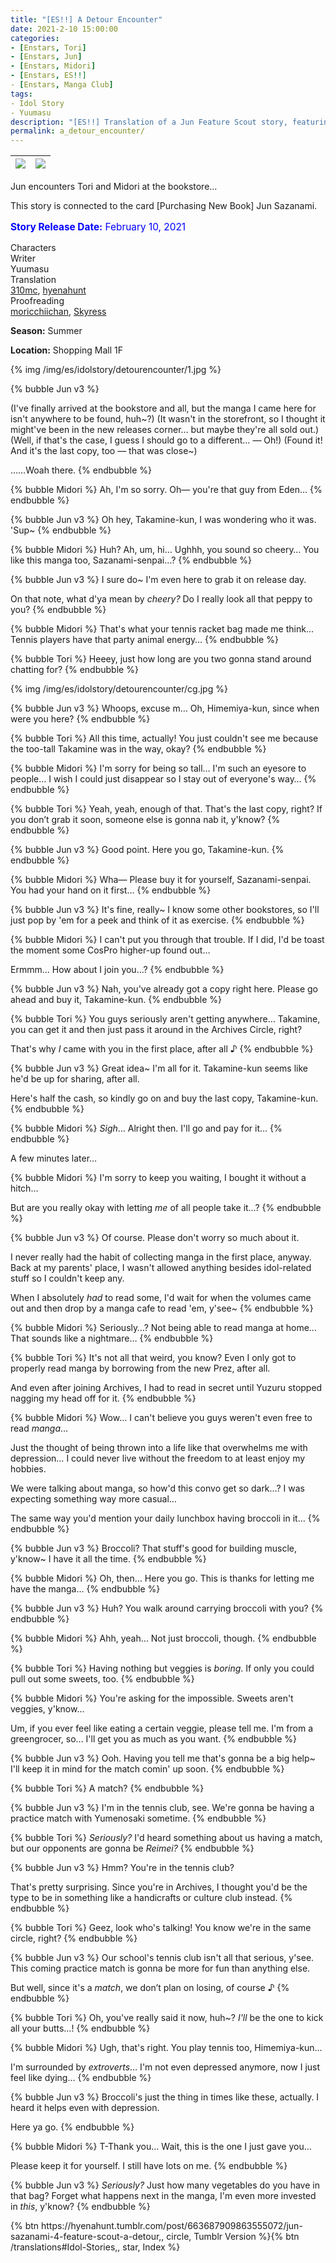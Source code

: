 ```yaml
---
title: "[ES!!] A Detour Encounter"
date: 2021-2-10 15:00:00
categories:
- [Enstars, Tori]
- [Enstars, Jun]
- [Enstars, Midori]
- [Enstars, ES!!]
- [Enstars, Manga Club]
tags:
- Idol Story
- Yuumasu
description: "[ES!!] Translation of a Jun Feature Scout story, featuring Tori and Midori. Jun encounters Tori and Midori at the bookstore…"
permalink: a_detour_encounter/
---
```

![](/img/es/idolstory/detourencounter/c1.jpg)|![](/img/es/idolstory/detourencounter/c2.jpg)
:-:|:-:

Jun encounters Tori and Midori at the bookstore…

This story is connected to the card [Purchasing New Book] Jun Sazanami.

<p style="color:blue;font-size:110%;"><b>Story Release Date:</b> February 10, 2021</p>

<div class="three-wrapper" style="--storyColor:#965e7d;--storyColor-rgb:150,94,125;--storyColor-h:326.8;--storyColor-s: 23%;--storyColor-l:47.8%;">
    <div class="info-area">
        <div class="info">
            <div class="info-item characters">
                <div class="label">
                    Characters
                </div>
                <div class="value">
								<a href="/categories/Enstars/Jun" character="Jun"></a>
								<a href="/categories/Enstars/Tori" character="Tori"></a>
		            <a href="/categories/Enstars/Midori" character="Midori"></a>
                </div>
            </div>
            <div class="info-item one">
                <div class="label">
                    Writer
                </div>
                <div class="value">
                    Yuumasu
                </div>
            </div>
            <div class="info-item two">
                <div class="label">
                    Translation
                </div>
                <div class="value">
                    <a href="/about">310mc</a>, <a href="https://hyenahunt.tumblr.com/post/663687909863555072/jun-sazanami-4-feature-scout-a-detour">hyenahunt</a>
                </div>
            </div>
            <div class="info-item three">
                <div class="label">
                   Proofreading
                </div>
                <div class="value">
                    <a href="https://moricchiichan.tumblr.com/">moricchiichan</a>, <a href="https://twitter.com/skyress_tl">Skyress</a>
                </div>
            </div>
        </div>
    </div>
</div>

<!-- more -->

<div class="msr-season summer">
    <p><span><b>Season:</b> Summer</span></p>
</div>

<div class="msr-location">
    <p><span><b>Location:</b> Shopping Mall 1F</span></p>
</div>

{% img /img/es/idolstory/detourencounter/1.jpg %}

{% bubble Jun v3 %}
<th>(I've finally arrived at the bookstore and all, but the manga I came here for isn't anywhere to be found, huh~?)</th>

<th>(It wasn't in the storefront, so I thought it might've been in the new releases corner… but maybe they're all sold out.)</th>

<th>(Well, if that's the case, I guess I should go to a different… — Oh!)</th>

<th>(Found it! And it's the last copy, too — that was close~)</th>

……Woah there.
{% endbubble %}

{% bubble Midori %}
Ah, I'm so sorry. Oh— you're that guy from Eden…
{% endbubble %}

{% bubble Jun v3 %}
Oh hey, Takamine-kun, I was wondering who it was. 'Sup~
{% endbubble %}

{% bubble Midori %}
Huh? Ah, um, hi… Ughhh, you sound so cheery… You like this manga too, Sazanami-senpai…?
{% endbubble %}

{% bubble Jun v3 %}
I sure do~ I'm even here to grab it on release day.

On that note, what d'ya mean by *cheery?* Do I really look all that peppy to you?
{% endbubble %}

{% bubble Midori %}
That's what your tennis racket bag made me think… Tennis players have that party animal energy…
{% endbubble %}

{% bubble Tori %}
Heeey, just how long are you two gonna stand around chatting for?
{% endbubble %}

{% img /img/es/idolstory/detourencounter/cg.jpg %}

{% bubble Jun v3 %}
Whoops, excuse m… Oh, Himemiya-kun, since when were you here?
{% endbubble %}

{% bubble Tori %}
All this time, actually! You just couldn't see me because the too-tall Takamine was in the way, okay?
{% endbubble %}

{% bubble Midori %}
I'm sorry for being so tall… I'm such an eyesore to people… I wish I could just disappear so I stay out of everyone's way…
{% endbubble %}

{% bubble Tori %}
Yeah, yeah, enough of that. That's the last copy, right? If you don’t grab it soon, someone else is gonna nab it, y'know?
{% endbubble %}

{% bubble Jun v3 %}
Good point. Here you go, Takamine-kun.
{% endbubble %}

{% bubble Midori %}
Wha— Please buy it for yourself, Sazanami-senpai. You had your hand on it first…
{% endbubble %}

{% bubble Jun v3 %}
It's fine, really~ I know some other bookstores, so I'll just pop by 'em for a peek and think of it as exercise.
{% endbubble %}

{% bubble Midori %}
I can't put you through that trouble. If I did, I'd be toast the moment some CosPro higher-up found out…

Ermmm… How about I join you…?
{% endbubble %}

{% bubble Jun v3 %}
Nah, you've already got a copy right here. Please go ahead and buy it, Takamine-kun.
{% endbubble %}

{% bubble Tori %}
You guys seriously aren't getting anywhere… Takamine, you can get it and then just pass it around in the Archives Circle, right?

That's why *I* came with you in the first place, after all ♪
{% endbubble %}

{% bubble Jun v3 %}
Great idea~ I'm all for it. Takamine-kun seems like he'd be up for sharing, after all.

Here's half the cash, so kindly go on and buy the last copy, Takamine-kun.
{% endbubble %}

{% bubble Midori %}
*Sigh*… Alright then. I'll go and pay for it…
{% endbubble %}

<div class="msr-narration">
    <p>A few minutes later…</p>
</div>

{% bubble Midori %}
I'm sorry to keep you waiting, I bought it without a hitch…

But are you really okay with letting *me* of all people take it…?
{% endbubble %}

{% bubble Jun v3 %}
Of course. Please don't worry so much about it.

I never really had the habit of collecting manga in the first place, anyway. Back at my parents' place, I wasn't allowed anything besides idol-related stuff so I couldn't keep any.

When I absolutely *had* to read some, I'd wait for when the volumes came out and then drop by a manga cafe to read 'em, y'see~
{% endbubble %}

{% bubble Midori %}
Seriously…? Not being able to read manga at home… That sounds like a nightmare…
{% endbubble %}

{% bubble Tori %}
It's not all that weird, you know? Even I only got to properly read manga by borrowing from the new Prez, after all.

And even after joining Archives, I had to read in secret until Yuzuru stopped nagging my head off for it.
{% endbubble %}

{% bubble Midori %}
Wow… I can't believe you guys weren't even free to read *manga*…

Just the thought of being thrown into a life like that overwhelms me with depression… I could never live without the freedom to at least enjoy my hobbies.

We were talking about manga, so how'd this convo get so dark…? I was expecting something way more casual…

The same way you'd mention your daily lunchbox having broccoli in it…
{% endbubble %}

{% bubble Jun v3 %}
Broccoli? That stuff's good for building muscle, y'know~ I have it all the time.
{% endbubble %}

{% bubble Midori %}
Oh, then… Here you go. This is thanks for letting me have the manga…
{% endbubble %}

{% bubble Jun v3 %}
Huh? You walk around carrying broccoli with you?
{% endbubble %}

{% bubble Midori %}
Ahh, yeah… Not just broccoli, though.
{% endbubble %}

{% bubble Tori %}
Having nothing but veggies is *boring*. If only you could pull out some sweets, too.
{% endbubble %}

{% bubble Midori %}
You're asking for the impossible. Sweets aren't veggies, y'know…

Um, if you ever feel like eating a certain veggie, please tell me. I'm from a greengrocer, so… I'll get you as much as you want.
{% endbubble %}

{% bubble Jun v3 %}
Ooh. Having you tell me that's gonna be a big help~ I'll keep it in mind for the match comin' up soon.
{% endbubble %}

{% bubble Tori %}
A match?
{% endbubble %}

{% bubble Jun v3 %}
I'm in the tennis club, see. We're gonna be having a practice match with Yumenosaki sometime.
{% endbubble %}

{% bubble Tori %}
*Seriously?* I'd heard something about us having a match, but our opponents are gonna be *Reimei?*
{% endbubble %}

{% bubble Jun v3 %}
Hmm? You're in the tennis club?

That's pretty surprising. Since you're in Archives, I thought you'd be the type to be in something like a handicrafts or culture club instead.
{% endbubble %}

{% bubble Tori %}
Geez, look who's talking! You know we're in the same circle, right?
{% endbubble %}

{% bubble Jun v3 %}
Our school's tennis club isn't all that serious, y'see. This coming practice match is gonna be more for fun than anything else.

But well, since it's a *match*, we don’t plan on losing, of course ♪
{% endbubble %}

{% bubble Tori %}
Oh, you've really said it now, huh~? *I'll* be the one to kick all your butts…!
{% endbubble %}

{% bubble Midori %}
Ugh, that's right. You play tennis too, Himemiya-kun…

I'm surrounded by *extroverts*… I'm not even depressed anymore, now I just feel like dying…
{% endbubble %}

{% bubble Jun v3 %}
Broccoli's just the thing in times like these, actually. I heard it helps even with depression.

Here ya go.
{% endbubble %}

{% bubble Midori %}
T-Thank you… Wait, this is the one I just gave you…

Please keep it for yourself. I still have lots on me.
{% endbubble %}

{% bubble Jun v3 %}
*Seriously?* Just how many vegetables do you have in that bag? Forget what happens next in the manga, I'm even more invested in *this*, y'know?
{% endbubble %}

<div toc>{% btn https://hyenahunt.tumblr.com/post/663687909863555072/jun-sazanami-4-feature-scout-a-detour,, circle, Tumblr Version %}{% btn /translations#Idol-Stories,, star, Index %}</div>
